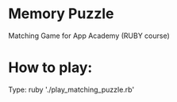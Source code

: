 # Memory Puzzle
Matching Game for App Academy (RUBY course)

# How to play:
Type: ruby './play_matching_puzzle.rb'
